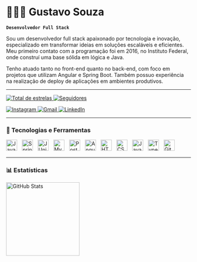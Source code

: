 # 👨🏿‍💻 Gustavo Souza

**`Desenvolvedor Full Stack`**

Sou um desenvolvedor full stack apaixonado por tecnologia e inovação, especializado em transformar ideias em soluções escaláveis e eficientes. Meu primeiro contato com a programação foi em 2016, no Instituto Federal, onde construí uma base sólida em lógica e Java.

Tenho atuado tanto no front-end quanto no back-end, com foco em projetos que utilizam Angular e Spring Boot. Também possuo experiência na realização de deploy de aplicações em ambientes produtivos.

---

<p align="left">
  <a href="https://github.com/Gustavolrsc?tab=repositories&sort=stargazers" target="_blank">
    <img 
      alt="Total de estrelas" 
      title="Total de estrelas no GitHub" 
      src="https://custom-icon-badges.demolab.com/github/stars/Gustavolrsc?color=55960c&style=for-the-badge&labelColor=488207&logo=star&label=Estrelas" 
    />
  </a>
  <a href="https://github.com/Gustavolrsc?tab=followers" target="_blank">
    <img 
      alt="Seguidores" 
      title="Me siga no GitHub" 
      src="https://custom-icon-badges.demolab.com/github/followers/Gustavolrsc?color=236ad3&labelColor=1155ba&style=for-the-badge&logo=github&label=Seguidores&logoColor=white" 
    />
  </a>
</p>

<p align="left">
  <a href="https://www.instagram.com/_gurx/" target="_blank">
    <img 
      alt="Instagram" 
      title="Instagram" 
      src="https://custom-icon-badges.demolab.com/badge/-Instagram-e4405f?style=for-the-badge&logo=instagram&logoColor=white" 
    />
  </a>
  <a href="mailto:gustavolrsc@gmail.com" target="_blank">
    <img 
      alt="Gmail" 
      title="Enviar um e-mail" 
      src="https://custom-icon-badges.demolab.com/badge/-Gmail-d14836?style=for-the-badge&logo=gmail&logoColor=white" 
    />
  </a>
  <a href="https://www.linkedin.com/in/Gustavolrsc/" target="_blank">
    <img 
      alt="LinkedIn" 
      title="LinkedIn" 
      src="https://custom-icon-badges.demolab.com/badge/-LinkedIn-0a66c2?style=for-the-badge&logo=linkedin&logoColor=white" 
    />
  </a>
</p>

---

### 🤖 Tecnologias e Ferramentas

<img align="left" alt="Java" title="Java" width="30px" style="padding-right: 10px;" src="https://cdn.jsdelivr.net/gh/devicons/devicon/icons/java/java-original.svg" />
<img align="left" alt="Spring Boot" title="Spring Boot" width="30px" style="padding-right: 10px;" src="https://cdn.jsdelivr.net/gh/devicons/devicon/icons/spring/spring-original.svg" />
<img align="left" alt="JUnit" title="JUnit" width="30px" style="padding-right: 10px;" src="https://cdn.jsdelivr.net/gh/devicons/devicon/icons/junit/junit-plain.svg" />
<img align="left" alt="MySQL" title="MySQL" width="30px" style="padding-right: 10px;" src="https://cdn.jsdelivr.net/gh/devicons/devicon/icons/mysql/mysql-original.svg" />
<img align="left" alt="PostgreSQL" title="PostgreSQL" width="30px" style="padding-right: 10px;" src="https://cdn.jsdelivr.net/gh/devicons/devicon/icons/postgresql/postgresql-original.svg" />
<img align="left" alt="Angular" title="Angular" width="30px" style="padding-right: 10px;" src="https://cdn.jsdelivr.net/gh/devicons/devicon/icons/angularjs/angularjs-original.svg" />
<img align="left" alt="HTML" title="HTML" width="30px" style="padding-right: 10px;" src="https://cdn.jsdelivr.net/gh/devicons/devicon/icons/html5/html5-original.svg" />
<img align="left" alt="CSS" title="CSS" width="30px" style="padding-right: 10px;" src="https://cdn.jsdelivr.net/gh/devicons/devicon/icons/css3/css3-original.svg" />
<img align="left" alt="JavaScript" title="JavaScript" width="30px" style="padding-right: 10px;" src="https://cdn.jsdelivr.net/gh/devicons/devicon/icons/javascript/javascript-original.svg" />
<img align="left" alt="TypeScript" title="TypeScript" width="30px" style="padding-right: 10px;" src="https://cdn.jsdelivr.net/gh/devicons/devicon/icons/typescript/typescript-original.svg" />
<img align="left" alt="Git" title="Git" width="30px" style="padding-right: 10px;" src="https://cdn.jsdelivr.net/gh/devicons/devicon/icons/git/git-original.svg" />

<br/><br/>

---

### 📊 Estatísticas

<img 
  align="left" 
  alt="GitHub Stats" 
  height="200" 
  src="https://github-readme-stats.vercel.app/api/top-langs/?username=Gustavolrsc&theme=tokyonight&layout=compact&custom_title=Tecnologias&langs_count=9" 
/>
